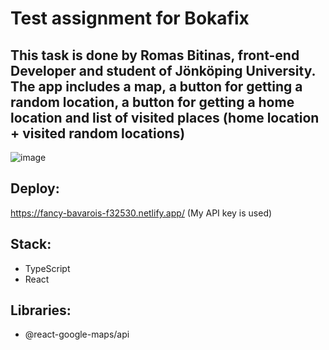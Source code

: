 # Test assignment for Bokafix
This task is done by Romas Bitinas, front-end Developer and student of Jönköping University.
The app includes a map, a button for getting a random location, a button for getting a home location and list of visited places (home location + visited random locations)
---    
![image](https://user-images.githubusercontent.com/93491714/189723922-d8c86f09-5987-40dd-8b20-aaf6874a3682.png)

## Deploy: 
https://fancy-bavarois-f32530.netlify.app/ (My API key is used)
## Stack:
* TypeScript
* React
## Libraries:
* @react-google-maps/api
